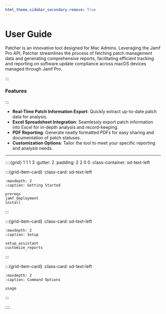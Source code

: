 ```yaml
---
html_theme.sidebar_secondary.remove: True
---
```


# User Guide 

Patcher is an innovative tool designed for Mac Admins. Leveraging the Jamf Pro API, Patcher streamlines the process of fetching patch management data and generating comprehensive reports, facilitating efficient tracking and reporting on software update compliance across macOS devices managed through Jamf Pro.

:::
### Features
:::

- **Real-Time Patch Information Export**: Quickly extract up-to-date patch data for analysis.
- **Excel Spreadsheet Integration**: Seamlessly export patch information into Excel for in-depth analysis and record-keeping.
- **PDF Reporting**: Generate neatly formatted PDFs for easy sharing and documentation of patch statuses.
- **Customization Options**: Tailor the tool to meet your specific reporting and analysis needs.

* * *

::::{grid} 1 1 1 3
:gutter: 2
:padding: 2 2 0 0
:class-container: sd-text-left

:::{grid-item-card}
:class-card: sd-text-left

```{toctree}
:maxdepth: 2
:caption: Getting Started

prereqs
jamf_deployment
install
```
:::

:::{grid-item-card}
:class-card: sd-text-left

```{toctree}
:maxdepth: 2
:caption: Setup

setup_assistant
customize_reports
```
:::

:::{grid-item-card}
:class-card: sd-text-left

```{toctree}
:maxdepth: 2
:caption: Command Options

usage
```
:::

::::
